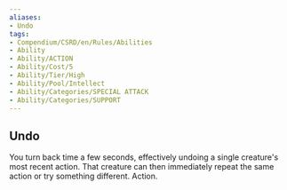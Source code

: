 ```yaml
---
aliases:
- Undo
tags:
- Compendium/CSRD/en/Rules/Abilities
- Ability
- Ability/ACTION
- Ability/Cost/5
- Ability/Tier/High
- Ability/Pool/Intellect
- Ability/Categories/SPECIAL ATTACK
- Ability/Categories/SUPPORT
---
```


  
## Undo  
You turn back time a few seconds, effectively undoing a single creature's most recent action. That creature can then immediately repeat the same action or try something different. Action. 